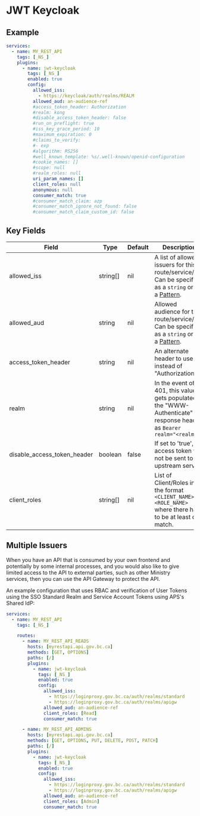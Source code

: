 # JWT Keycloak

## Example

```yaml
services:
  - name: MY_REST_API
    tags: [_NS_]
    plugins:
      - name: jwt-keycloak
        tags: [_NS_]
        enabled: true
        config:
          allowed_iss:
            - https://keycloak/auth/realms/REALM
          allowed_aud: an-audience-ref
          #access_token_header: Authorization
          #realm: kong
          #disable_access_token_header: false
          #run_on_preflight: true
          #iss_key_grace_period: 10
          #maximum_expiration: 0
          #claims_to_verify:
          #- exp
          #algorithm: RS256
          #well_known_template: %s/.well-known/openid-configuration
          #cookie_names: []
          #scope: null
          #realm_roles: null
          uri_param_names: []
          client_roles: null
          anonymous: null
          consumer_match: true
          #consumer_match_claim: azp
          #consumer_match_ignore_not_found: false
          #consumer_match_claim_custom_id: false
```

## Key Fields

| Field                       | Type     | Default | Description                                                                                                                                         |
| --------------------------- | -------- | ------- | --------------------------------------------------------------------------------------------------------------------------------------------------- |
| allowed_iss                 | string[] | nil     | A list of allowed issuers for this route/service/api. Can be specified as a `string` or as a [Pattern](http://lua-users.org/wiki/PatternsTutorial). |
| allowed_aud                 | string   | nil     | Allowed audience for this route/service/api. Can be specified as a `string` or as a [Pattern](http://lua-users.org/wiki/PatternsTutorial).          |
| access_token_header         | string   | nil     | An alternate header to use instead of "Authorization"                                                                                               |
| realm                       | string   | nil     | In the event of a 401, this value gets populated in the "WWW-Authenticate" response header as `Bearer realm="<realm>"`                              |
| disable_access_token_header | boolean  | false   | If set to 'true', the access token will not be sent to the upstream service                                                                         |
| client_roles | string[] | nil | List of Client/Roles in the format `<CLIENT_NAME>:<ROLE_NAME>` where there has to be at least one match. |


## Multiple Issuers

When you have an API that is consumed by your own frontend and potentially by some internal processes, and you would also like to give limited access to the API to external parties, such as other Ministry services, then you can use the API Gateway to protect the API.

An example configuration that uses RBAC and verification of User Tokens using the SSO Standard Realm and Service Account Tokens using APS's Shared IdP:

```yaml
services:
  - name: MY_REST_API
    tags: [_NS_]

    routes:
      - name: MY_REST_API_READS
        hosts: [myrestapi.api.gov.bc.ca]
        methods: [GET, OPTIONS]
        paths: [/]
        plugins:
          - name: jwt-keycloak
            tags: [_NS_]
            enabled: true
            config:
              allowed_iss:
                - https://loginproxy.gov.bc.ca/auth/realms/standard
                - https://loginproxy.gov.bc.ca/auth/realms/apigw
              allowed_aud: an-audience-ref
              client_roles: [Read]
              consumer_match: true

      - name: MY_REST_API_ADMINS
        hosts: [myrestapi.api.gov.bc.ca]
        methods: [GET, OPTIONS, PUT, DELETE, POST, PATCH]
        paths: [/]
        plugins:
          - name: jwt-keycloak
            tags: [_NS_]
            enabled: true
            config:
              allowed_iss:
                - https://loginproxy.gov.bc.ca/auth/realms/standard
                - https://loginproxy.gov.bc.ca/auth/realms/apigw
              allowed_aud: an-audience-ref
              client_roles: [Admin]
              consumer_match: true
```
